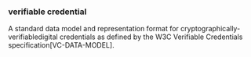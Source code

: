 ### verifiable credential

A standard data model and representation format for cryptographically-verifiabledigital credentials as defined by the W3C Verifiable Credentials specification[VC-DATA-MODEL].